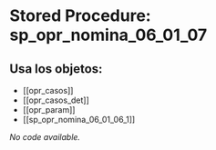 # Stored Procedure: sp_opr_nomina_06_01_07

## Usa los objetos:
- [[opr_casos]]
- [[opr_casos_det]]
- [[opr_param]]
- [[sp_opr_nomina_06_01_06_1]]

*No code available.*
